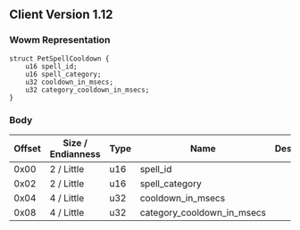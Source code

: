 ## Client Version 1.12

### Wowm Representation
```rust,ignore
struct PetSpellCooldown {
    u16 spell_id;    
    u16 spell_category;    
    u32 cooldown_in_msecs;    
    u32 category_cooldown_in_msecs;    
}

```
### Body
| Offset | Size / Endianness | Type | Name | Description |
| ------ | ----------------- | ---- | ---- | ----------- |
| 0x00 | 2 / Little | u16 | spell_id |  |
| 0x02 | 2 / Little | u16 | spell_category |  |
| 0x04 | 4 / Little | u32 | cooldown_in_msecs |  |
| 0x08 | 4 / Little | u32 | category_cooldown_in_msecs |  |
